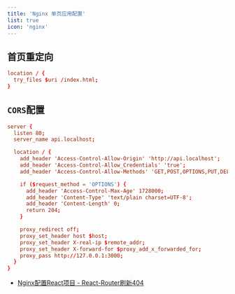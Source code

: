 ```yaml
---
title: 'Nginx 单页应用配置'
list: true
icon: 'nginx'
---
```


## 首页重定向

```conf
location / {
  try_files $uri /index.html;
}
```


## `CORS`配置

```conf
server {
  listen 80;
  server_name api.localhost;

  location / {
    add_header 'Access-Control-Allow-Origin' 'http://api.localhost';
    add_header 'Access-Control-Allow_Credentials' 'true';
    add_header 'Access-Control-Allow-Methods' 'GET,POST,OPTIONS,PUT,DELETE,PATCH';

    if ($request_method = 'OPTIONS') {
      add_header 'Access-Control-Max-Age' 1728000;
      add_header 'Content-Type' 'text/plain charset=UTF-8';
      add_header 'Content-Length' 0;
      return 204;
    }

    proxy_redirect off;
    proxy_set_header host $host;
    proxy_set_header X-real-ip $remote_addr;
    proxy_set_header X-forward-for $proxy_add_x_forwarded_for;
    proxy_pass http://127.0.0.1:3000;
  }
}
```

- [Nginx配置React项目 - React-Router刷新404](https://code-examples.net/zh-CN/q/29ea668)